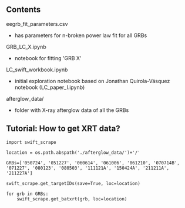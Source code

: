 ## Contents

eegrb_fit_parameters.csv
- has parameters for n-broken power law fit for all GRBs

GRB_LC_X.ipynb
- notebook for fitting 'GRB X'

LC_swift_workbook.ipynb
- initial exploration notebook based on Jonathan Quirola-Vásquez notebook (LC_paper_I.ipynb)

afterglow_data/
- folder with X-ray afterglow data of all the GRBs

## Tutorial: How to get XRT data?

    import swift_scrape
    
    location = os.path.abspath('./afterglow_data/')+'/'
    
    GRBs=['050724', '051227', '060614', '061006', '061210', '070714B', '071227', '080123', '080503', '111121A', '150424A', '211211A', '211227A']
    
    swift_scrape.get_targetIDs(save=True, loc=location)
    
    for grb in GRBs:
        swift_scrape.get_batxrt(grb, loc=location)
